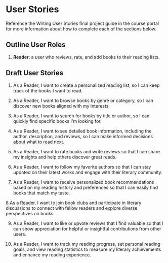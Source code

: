 # User Stories

Reference the Writing User Stories final project guide in the course portal for more information about how to complete each of the sections below.

## Outline User Roles

1. **Reader**: a user who reviews, rate, and add books to their reading lists.

## Draft User Stories

1. As a Reader, I want to create a personalized reading list, so I can keep track of the books I want to read.

2. As a Reader, I want to browse books by genre or category, so I can discover new books aligned with my interests.

3. As a Reader, I want to search for books by title or author, so I can quickly find specific books I'm looking for.

4. As a Reader, I want to see detailed book information, including the author, description, and reviews, so I can make informed decisions about what to read next.

5. As a Reader, I want to rate books and write reviews so that I can share my insights and help others discover great reads.

6. As a Reader, I want to follow my favorite authors so that I can stay updated on their latest works and engage with their literary community.

7. As a Reader, I want to receive personalized book recommendations based on my reading history and preferences so that I can easily find books that match my taste.

8.As a Reader, I want to join book clubs and participate in literary discussions to connect with fellow readers and explore diverse perspectives on books.

9. As a Reader, I want to like or upvote reviews that I find valuable so that I can show appreciation for helpful or insightful contributions from other users.

10. As a Reader, I want to track my reading progress, set personal reading goals, and view reading statistics to measure my literary achievements and enhance my reading experience.
